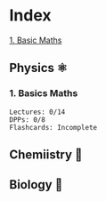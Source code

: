 # Index
[1. Basic Maths](###1.BasicMaths)
## Physics ⚛️
### 1. Basics Maths
```
Lectures: 0/14
DPPs: 0/8
Flashcards: Incomplete
```
## Chemiistry 🧪
## Biology 🧬
